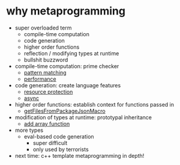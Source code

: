 why metaprogramming
===================

- super overloaded term
    - compile-time computation
    - code generation
    - higher order functions
    - reflection / modifying types at runtime
    - bullshit buzzword
- compile-time computation: prime checker
    - [pattern matching](./prime-compile.cpp)
    - [performance](./prime-constexpr.cpp)
- code generation: create language features
    - [resource protection](./ping-url.lisp)
    - [async](https://github.com/cosmicexplorer/markdown-mode/blob/feat/add-async/markdown-mode.el)
- higher order functions: establish context for functions passed in
    - [getFilesFromPackageJsonMacro](~/projects/active/cpm/src/lib.coffee)
- modification of types at runtime: prototypal inheritance
    - [add array function](./prototypal.js)
- more types
    - eval-based code generation
        - super difficult
        - only used by terrorists
- next time: c++ template metaprogramming in depth!
